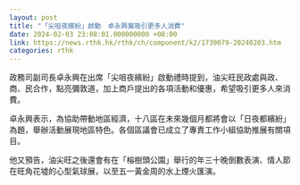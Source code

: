 ```yaml
---
layout: post
title: "「尖咀夜繽紛」啟動　卓永興冀吸引更多人消費"
date: 2024-02-03 23:08:01.000000000 +08:00
link: https://news.rthk.hk/rthk/ch/component/k2/1739079-20240203.htm
categories: rthk
---
```


政務司副司長卓永興在出席「尖咀夜繽紛」啟動禮時提到，油尖旺民政處與政、商、民合作，點亮彌敦道，加上商戶提出的各項活動和優惠，希望吸引更多人來消費。

卓永興表示，為協助帶動地區經濟，十八區在未來幾個月都將會以「日夜都繽紛」為題，舉辦活動展現地區特色。各個區議會已成立了專責工作小組協助推展有關項目。

他又預告，油尖旺之後還會有在「榕樹頭公園」舉行的年三十晚倒數表演、情人節在旺角花墟的心型氣球展，以至五一黃金周的水上煙火匯演。　
